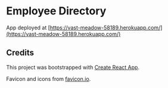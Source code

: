 # Employee Directory

App deployed at [https://vast-meadow-58189.herokuapp.com/](https://vast-meadow-58189.herokuapp.com/)

## Credits

This project was bootstrapped with [Create React App](https://github.com/facebook/create-react-app).

Favicon and icons from [favicon.io](https://favicon.io/).
